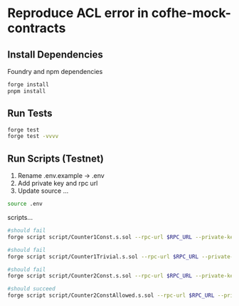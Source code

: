 # Reproduce ACL error in cofhe-mock-contracts

## Install Dependencies

Foundry and npm dependencies

```bash
forge install
pnpm install
```

## Run Tests
```bash
forge test
forge test -vvvv
```

## Run Scripts (Testnet)

1. Rename .env.example -> .env
2. Add private key and rpc url
3. Update source ...

```bash
source .env
```

scripts...
```bash
#should fail
forge script script/Counter1Const.s.sol --rpc-url $RPC_URL --private-key $PRIVATE_KEY --broadcast

#should fail
forge script script/Counter1Trivial.s.sol --rpc-url $RPC_URL --private-key $PRIVATE_KEY --broadcast

#should fail
forge script script/Counter2Const.s.sol --rpc-url $RPC_URL --private-key $PRIVATE_KEY --broadcast

#should succeed
forge script script/Counter2ConstAllowed.s.sol --rpc-url $RPC_URL --private-key $PRIVATE_KEY --broadcast
```

